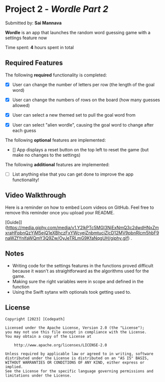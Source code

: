 # Project 2 - *Wordle Part 2*

Submitted by: **Sai Mannava**

**Wordle** is an app that launches the random word guessing game with a settings feature now

Time spent: **4** hours spent in total

## Required Features

The following **required** functionality is completed:

- [X] User can change the number of letters per row (the length of the goal word)
- [X] User can change the numbers of rows on the board (how many guesses allowed)
- [X] User can select a new themed set to pull the goal word from
- [X] User can select "alien wordle", causing the goal word to change after each guess


The following **optional** features are implemented:

- [] App displays a reset button on the top left to reset the game (but make no changes to the settings)

The following **additional** features are implemented:

- [ ] List anything else that you can get done to improve the app functionality!

## Video Walkthrough

Here is a reminder on how to embed Loom videos on GitHub. Feel free to remove this reminder once you upload your README. 

[Guide]](https://media.giphy.com/media/v1.Y2lkPTc5MGI3NjExNmQ3c2dwdHNxZmxraHFpbnQzYjM5ejQ1eXBhczFxYWcyejZnbmtuciZlcD12MV9pbnRlcm5hbF9naWZfYnlfaWQmY3Q9Zw/OyJeTRLmG9KfaNqgUH/giphy.gif)  .
## Notes

- Writing code for the settings features in the functions proved difficult because it wasn't as straightforward as the algorithms used for the game.
- Making sure the right variables were in scope and defined in the function
- Using the Swift sytanx with optionals took getting used to.

## License

    Copyright [2023] [Codepath]

    Licensed under the Apache License, Version 2.0 (the "License");
    you may not use this file except in compliance with the License.
    You may obtain a copy of the License at

        http://www.apache.org/licenses/LICENSE-2.0

    Unless required by applicable law or agreed to in writing, software
    distributed under the License is distributed on an "AS IS" BASIS,
    WITHOUT WARRANTIES OR CONDITIONS OF ANY KIND, either express or implied.
    See the License for the specific language governing permissions and
    limitations under the License.

